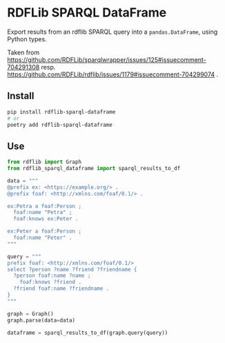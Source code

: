 # RDFLib SPARQL DataFrame

Export results from an rdflib SPARQL query into a `pandas.DataFrame`, using Python types.

Taken from https://github.com/RDFLib/sparqlwrapper/issues/125#issuecomment-704291308 resp. https://github.com/RDFLib/rdflib/issues/1179#issuecomment-704299074 .

## Install

```sh
pip install rdflib-sparql-dataframe
# or
poetry add rdflib-sparql-dataframe
```

## Use

```python
from rdflib import Graph
from rdflib_sparql_dataframe import sparql_results_to_df

data = """
@prefix ex: <https://example.org/> .
@prefix foaf: <http://xmlns.com/foaf/0.1/> .

ex:Petra a foaf:Person ;
  foaf:name "Petra" ;
  foaf:knows ex:Peter .

ex:Peter a foaf:Person ;
  foaf:name "Peter" .
"""

query = """
prefix foaf: <http://xmlns.com/foaf/0.1/>
select ?person ?name ?friend ?friendname {
  ?person foaf:name ?name ;
    foaf:knows ?friend .
  ?friend foaf:name ?friendname .
}
"""

graph = Graph()
graph.parse(data=data)

dataframe = sparql_results_to_df(graph.query(query))
```
